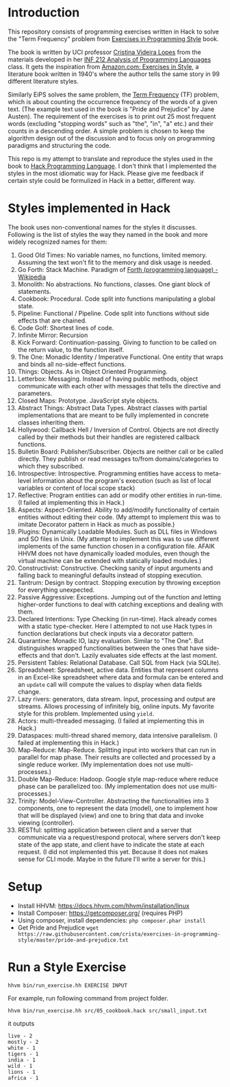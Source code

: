 # Introduction

This repository consists of programming exercises written in Hack to solve the "Term Frequency" problem from [Exercises in Programming Style](https://www.amazon.com/Exercises-Programming-Style-Cristina-Videira/dp/1482227371/) book.

The book is written by UCI professor [Cristina Videira Lopes](https://www.ics.uci.edu/~lopes/) from the materials developed in her [INF 212 Analysis of Programming Languages](https://www.ics.uci.edu/~lopes/teaching/inf212W15/index.html) class. It gets the inspiration from [Amazon\.com: Exercises in Style](https://www.amazon.com/Exercises-Style-Raymond-Queneau/dp/0811207897/), a literature book written in 1940's where the author tells the same story in 99 different literature styles. 

Similarly EiPS solves the same problem, the [Term Frequency](https://en.wikipedia.org/wiki/Tf%E2%80%93idf#Term_frequency) (TF) problem, which is about counting the occurrence frequency of the words of a given text. (The example text used in the book is "Pride and Prejudice" by Jane Austen). The requirement of the exercises is to print out 25 most frequent words (excluding "stopping words" such as "the", "in", "a" etc.) and their counts in a descending order. A simple problem is chosen to keep the algorithm design out of the discussion and to focus only on programming paradigms and structuring the code.

This repo is my attempt to translate and reproduce the styles used in the book to [Hack Programming Language](https://hacklang.org/). I don't think that I implemented the styles in the most idiomatic way for Hack. Please give me feedback if certain style could be formulized in Hack in a better, different way.

# Styles implemented in Hack

The book uses non-conventional names for the styles it discusses. Following is the list of styles the way they named in the book and more widely recognized names for them:

1. Good Old Times: No variable names, no functions, limited memory. Assuming the text won't fit to the memory and disk usage is needed.
1. Go Forth: Stack Machine. Paradigm of [Forth (programming language) - Wikipedia](https://en.wikipedia.org/wiki/Forth_(programming_language))
1. Monolith: No abstractions. No functions, classes. One giant block of statements.
1. Cookbook: Procedural. Code split into functions manipulating a global state.
1. Pipeline: Functional / Pipeline. Code split into functions without side effects that are chained.
1. Code Golf: Shortest lines of code.
1. Infinite Mirror: Recursion
1. Kick Forward: Continuation-passing. Giving to function to be called on the return value, to the function itself.
1. The One: Monadic Identity / Imperative Functional. One entity that wraps and binds all no-side-effect functions.
1. Things: Objects. As in Object Oriented Programming.
1. Letterbox: Messaging. Instead of having public methods, object communicate with each other with messages that tells the directive and parameters.
1. Closed Maps: Prototype. JavaScript style objects.
1. Abstract Things: Abstract Data Types. Abstract classes with partial implementations that are meant to be fully implemented in concrete classes inheriting them.
1. Hollywood: Callback Hell / Inversion of Control. Objects are not directly called by their methods but their handles are registered callback functions. 
1. Bulletin Board: Publisher/Subscriber. Objects are neither call or be called directly. They publish or read messages to/from domains/categories to which they subscribed.
1. Introspective: Introspective. Programming entities have access to meta-level information about the program's execution (such as list of local variables or content of local scope stack)
1. Reflective: Program entities can add or modify other entities in run-time. (I failed at implementing this in Hack.)
1. Aspects: Aspect-Oriented. Ability to add/modify functionality of certain entities without editing their code. (My attempt to implement this was to imitate Decorator pattern in Hack as much as possible.)
1. Plugins: Dynamically Loadable Modules. Such as DLL files in Windows and SO files in Unix. (My attempt to implement this was to use different implements of the same function chosen in a configuration file. AFAIK HHVM does not have dynamically loaded modules, even though the virtual machine can be extended with statically loaded modules.)
1. Constructivist: Constructive. Checking sanity of input arguments and falling back to meaningful defaults instead of stopping execution.
1. Tantrum: Design by contract. Stopping execution by throwing exception for everything unexpected.
1. Passive Aggressive: Exceptions. Jumping out of the function and letting higher-order functions to deal with catching exceptions and dealing with them.
1. Declared Intentions: Type Checking (in run-time). Hack already comes with a static type-checker. Here I attempted to not use Hack types in function declarations but check inputs via a decorator pattern.
1. Quarantine: Monadic IO, lazy evaluation. Similar to "The One". But distinguishes wrapped functionalities between the ones that have side-effects and that don't. Lazily evaluates side effects at the last moment.
1. Persistent Tables: Relational Database. Call SQL from Hack (via SQLite).
1. Spreadsheet: Spreadsheet, active data. Entities that represent columns in an Excel-like spreadsheet where data and formula can be entered and an `update` call will compute the values to display when data fields change.
1. Lazy rivers: generators, data stream. Input, processing and output are streams. Allows processing of infinitely big, online inputs. My favorite style for this problem. Implemented using `yield`.
1. Actors: multi-threaded messaging. (I failed at implementing this in Hack.)
1. Dataspaces: multi-thread shared memory, data intensive parallelism. (I failed at implementing this in Hack.)
1. Map-Reduce: Map-Reduce. Splitting input into workers that can run in parallel for map phase. Their results are collected and processed by a single reduce worker. (My implementation does not use multi-processes.)
1. Double Map-Reduce: Hadoop. Google style map-reduce where reduce phase can be parallelized too. (My implementation does not use multi-processes.)
1. Trinity: Model-View-Controller. Abstracting the functionalities into 3 components, one to represent the data (model), one to implement how that will be displayed (view) and one to bring that data and invoke viewing (controller).
1. RESTful: splitting application between client and a server that communicate via a request/respond protocal, where servers don't keep state of the app state, and client have to indicate the state at each request. (I did not implemented this yet. Because it does not makes sense for CLI mode. Maybe in the future I'll write a server for this.)

# Setup

* Install HHVM: https://docs.hhvm.com/hhvm/installation/linux
* Install Composer: https://getcomposer.org/ (requires PHP)
* Using composer, install dependencies: `php composer.phar install`
* Get Pride and Prejudice `wget https://raw.githubusercontent.com/crista/exercises-in-programming-style/master/pride-and-prejudice.txt`

# Run a Style Exercise

```
hhvm bin/run_exercise.hh EXERCISE INPUT
```

For example, run following command from project folder.

```
hhvm bin/run_exercise.hh src/05_cookbook.hack src/small_input.txt
```

it outputs

```
live - 2
mostly - 2
white - 1
tigers - 1
india - 1
wild - 1
lions - 1
africa - 1
```
